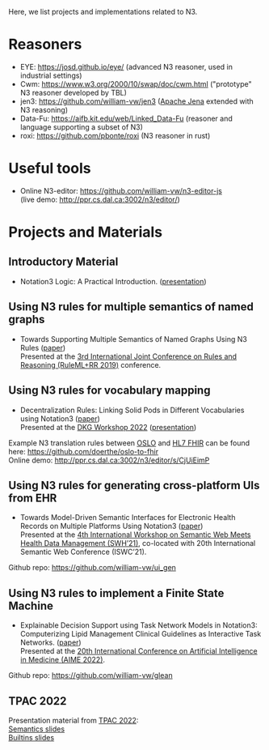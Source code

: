 Here, we list projects and implementations related to N3. 

# Reasoners
* EYE: https://josd.github.io/eye/ (advanced N3 reasoner, used in industrial settings)
* Cwm: https://www.w3.org/2000/10/swap/doc/cwm.html ("prototype" N3 reasoner developed by TBL)
* jen3: https://github.com/william-vw/jen3 ([Apache Jena](https://jena.apache.org/) extended with N3 reasoning)
* Data-Fu: https://aifb.kit.edu/web/Linked_Data-Fu (reasoner and language supporting a subset of N3)
* roxi: https://github.com/pbonte/roxi (N3 reasoner in rust)


# Useful tools
* Online N3-editor: https://github.com/william-vw/n3-editor-js  
(live demo: http://ppr.cs.dal.ca:3002/n3/editor/)


# Projects and Materials

## Introductory Material

* Notation3 Logic: A Practical Introduction. ([presentation](https://drive.google.com/file/d/18m8m-gqaOdPe1YLg7KdgKrMAesero-pn/view))

## Using N3 rules for multiple semantics of named graphs
* Towards Supporting Multiple Semantics of Named Graphs Using N3 Rules ([paper](https://github.com/w3c/N3/blob/master/relatedWork/Towards%20Supporting%20Multiple%20Semantics%20of%20Named%20Graphs%20Using%20N3%20Rules.pdf))  
Presented at the [3rd International Joint Conference on Rules and Reasoning (RuleML+RR 2019)](https://rulemlrr19.inf.unibz.it/) conference.

## Using N3 rules for vocabulary mapping

* Decentralization Rules: Linking Solid Pods in Different Vocabularies using Notation3 ([paper](https://github.com/doerthe/oslo-to-fhir/blob/main/paper/Decentralisation_rules.pdf))  
Presented at the [DKG Workshop 2022](https://easychair.org/cfp/dkg-22) ([presentation](https://github.com/doerthe/oslo-to-fhir/blob/main/paper/Decentralisation_rules.pptx))

Example N3 translation rules between [OSLO](https://data.vlaanderen.be/ns#Vocabularia) and [HL7 FHIR](https://www.hl7.org/fhir/) can be found here: https://github.com/doerthe/oslo-to-fhir  
Online demo: http://ppr.cs.dal.ca:3002/n3/editor/s/CjUiEimP

## Using N3 rules for generating cross-platform UIs from EHR

* Towards Model-Driven Semantic Interfaces for Electronic Health Records on Multiple Platforms Using Notation3 ([paper](http://ceur-ws.org/Vol-3055/paper4.pdf))  
Presented at the [4th International Workshop on Semantic Web Meets Health Data Management (SWH’21)](https://sites.google.com/view/swh2021/), co-located with 20th International Semantic Web Conference (ISWC’21).

Github repo: https://github.com/william-vw/ui_gen

## Using N3 rules to implement a Finite State Machine

* Explainable Decision Support using Task Network Models in Notation3: Computerizing Lipid Management Clinical Guidelines as Interactive Task Networks. ([paper](https://link.springer.com/chapter/10.1007/978-3-031-09342-5_1))  
Presented at the [20th International Conference on Artificial Intelligence in Medicine (AIME 2022)](https://aime22.aimedicine.info/).

Github repo: https://github.com/william-vw/glean

## TPAC 2022
Presentation material from [TPAC 2022](https://www.w3.org/2022/09/TPAC/):  
[Semantics slides](https://docs.google.com/presentation/d/1Gj7jJMe0r1Gt3KhaFG0nGb7u6EDim21Ph7TEQTeBU8g/edit#slide=id.p1)  
[Builtins slides](https://docs.google.com/presentation/d/13qKSBmjSXNUgFTsXa0l7HpXnbM9wxf9q/edit?usp=sharing&ouid=103358970104079015755&rtpof=true&sd=true )
